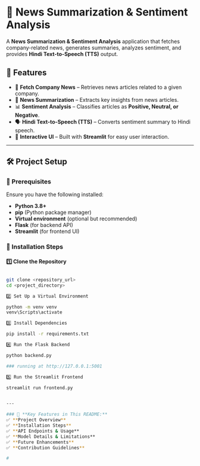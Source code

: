 # 📰 News Summarization & Sentiment Analysis  

A **News Summarization & Sentiment Analysis** application that fetches company-related news, generates summaries, analyzes sentiment, and provides **Hindi Text-to-Speech (TTS)** output.  

## 🚀 Features  
- 📄 **Fetch Company News** – Retrieves news articles related to a given company.  
- 📌 **News Summarization** – Extracts key insights from news articles.  
- 📊 **Sentiment Analysis** – Classifies articles as **Positive, Neutral, or Negative**.  
- 🗣️ **Hindi Text-to-Speech (TTS)** – Converts sentiment summary to Hindi speech.  
- 🎯 **Interactive UI** – Built with **Streamlit** for easy user interaction.  

---

## 🛠️ Project Setup  

### **🔹 Prerequisites**  
Ensure you have the following installed:  
- **Python 3.8+**  
- **pip** (Python package manager)  
- **Virtual environment** (optional but recommended)  
- **Flask** (for backend API)  
- **Streamlit** (for frontend UI)  

### **📌 Installation Steps**  

####
 **1️⃣ Clone the Repository**  
```bash

git clone <repository_url>
cd <project_directory>

2️⃣ Set Up a Virtual Environment

python -m venv venv
venv\Scripts\activate 

3️⃣ Install Dependencies

pip install -r requirements.txt

4️⃣ Run the Flask Backend

python backend.py

### running at http://127.0.0.1:5001

5️⃣ Run the Streamlit Frontend

streamlit run frontend.py


---

### 🔹 **Key Features in This README:**  
✅ **Project Overview**  
✅ **Installation Steps**  
✅ **API Endpoints & Usage**  
✅ **Model Details & Limitations**  
✅ **Future Enhancements**  
✅ **Contribution Guidelines**  

#
